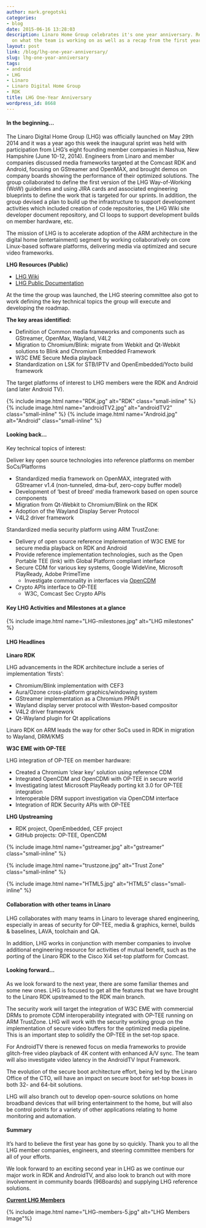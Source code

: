 ```yaml
---
author: mark.gregotski
categories:
- blog
date: 2015-06-16 13:28:03
description: Linaro Home Group celebrates it's one year anniversary. Read an update
  on what the team is working on as well as a recap from the first year.
layout: post
link: /blog/lhg-one-year-anniversary/
slug: lhg-one-year-anniversary
tags:
- android
- LHG
- Linaro
- Linaro Digital Home Group
- RDK
title: LHG One-Year Anniversary
wordpress_id: 8668
---
```


#### **In the beginning...**

The Linaro Digital Home Group (LHG) was officially launched on May 29th 2014 and it was a year ago this week the inaugural sprint was held with participation from LHG’s eight founding member companies in Nashua, New Hampshire (June 10-12, 2014). Engineers from Linaro and member companies discussed media frameworks targeted at the Comcast RDK and Android, focusing on GStreamer and OpenMAX, and brought demos on company boards showing the performance of their optimized solutions. The group collaborated to define the first version of the LHG Way-of-Working (WoW) guidelines and using JIRA cards and associated engineering blueprints to define the work that is targeted for our sprints. In addition, the group devised a plan to build up the infrastructure to support development activities which included creation of code repositories, the LHG Wiki site developer document repository, and CI loops to support development builds on member hardware, etc.


The mission of LHG is to accelerate adoption of the ARM architecture in the digital home (entertainment) segment by working collaboratively on core Linux-based software platforms, delivering media via optimized and secure video frameworks.

**LHG Resources (Public)**

  * [LHG Wiki](https://wiki.linaro.org/LHG)
  * [LHG Public Documentation](https://wiki.linaro.org/LHG/LHGPublicDocuments)

At the time the group was launched, the LHG steering committee also got to work defining the key technical topics the group will execute and developing the roadmap.

**The key areas identified:**

  * Definition of Common media frameworks and components such as GStreamer, OpenMax, Wayland, V4L2
  * Migration to Chromium/Blink: migrate from Webkit and Qt-Webkit solutions to Blink and Chromium Embedded Framework
  * W3C EME Secure Media playback
  * Standardization on LSK for STB/IPTV and OpenEmbedded/Yocto build framework

The target platforms of interest to LHG members were the RDK and Android (and later Android TV).

{% include image.html name="RDK.jpg" alt="RDK" class="small-inline" %}
{% include image.html name="androidTV2.jpg" alt="androidTV2" class="small-inline" %}
{% include image.html name="Android.jpg" alt="Android" class="small-inline" %}

#### **Looking back…**

Key technical topics of interest:

Deliver key open source technologies into reference platforms on member SoCs/Platforms

  * Standardized media framework on OpenMAX, integrated with GStreamer v1.4 (non-tunneled, dma-buf, zero-copy buffer model)
  * Development of ‘best of breed’ media framework based on open source components
  * Migration from Qt-Webkit to Chromium/Blink on the RDK
  * Adoption of the Wayland Display Server Protocol
  * V4L2 driver framework


Standardized media security platform using ARM TrustZone:
  * Delivery of open source reference implementation of W3C EME for secure media playback on RDK and Android
  * Provide reference implementation technologies, such as the Open Portable TEE (link) with Global Platform compliant interface
  * Secure CDM for various key systems, Google WideVine, Microsoft PlayReady, Adobe PrimeTime
    * Investigate commonality in interfaces via [OpenCDM](https://github.com/fraunhoferfokus/open-content-decryption-module)
  * Crypto APIs interface to OP-TEE
    * W3C, Comcast Sec Crypto APIs


#### Key LHG Activities and Milestones at a glance

{% include image.html name="LHG-milestones.jpg" alt="LHG milestones" %}

#### LHG Headlines

**Linaro RDK**

LHG advancements in the RDK architecture include a series of implementation ‘firsts’:

  * Chromium/Blink implementation with CEF3
  * Aura/Ozone cross-platform graphics/windowing system
  * GStreamer implementation as a Chromium PPAPI
  * Wayland display server protocol with Weston-based compositor
  * V4L2 driver framework
  * Qt-Wayland plugin for Qt applications


Linaro RDK on ARM leads the way for other SoCs used in RDK in migration to Wayland, DRM/KMS


**W3C EME with OP-TEE**

LHG integration of OP-TEE on member hardware:

  * Created a Chromium ‘clear key’ solution using reference CDM
  * Integrated OpenCDM and OpenCDMi with OP-TEE in secure world
  * Investigating latest Microsoft PlayReady porting kit 3.0 for OP-TEE integration
  * Interoperable DRM support investigation via OpenCDM interface
  * Integration of RDK Security APIs with OP-TEE



**LHG Upstreaming**

  * RDK project, OpenEmbedded, CEF project
  * GitHub projects: OP-TEE, OpenCDM

{% include image.html name="gstreamer.jpg" alt="gstreamer" class="small-inline" %}

{% include image.html name="trustzone.jpg" alt="Trust Zone" class="small-inline" %}

{% include image.html name="HTML5.jpg" alt="HTML5" class="small-inline" %}


#### Collaboration with other teams in Linaro

LHG collaborates with many teams in Linaro to leverage shared engineering, especially in areas of security for OP-TEE, media & graphics, kernel, builds & baselines, LAVA, toolchain and QA.

In addition, LHG works in conjunction with member companies to involve additional engineering resource for activities of mutual benefit, such as the porting of the Linaro RDK to the Cisco Xi4 set-top platform for Comcast.

#### Looking forward...

As we look forward to the next year, there are some familiar themes and some new ones. LHG is focused to get all the features that we have brought to the Linaro RDK upstreamed to the RDK main branch.

The security work will target the integration of W3C EME with commercial DRMs to promote CDM interoperability integrated with OP-TEE running on ARM TrustZone. LHG will work with the security working group on the implementation of secure video buffers for the optimized media pipeline. This is an important step to solidify the OP-TEE in the set-top space.

For AndroidTV there is renewed focus on media frameworks to provide glitch-free video playback of 4K content with enhanced A/V sync. The team will also investigate video latency in the AndroidTV Input Framework.

The evolution of the secure boot architecture effort, being led by the Linaro Office of the CTO, will have an impact on secure boot for set-top boxes in both 32- and 64-bit solutions.

LHG will also branch out to develop open-source solutions on home broadband devices that will bring entertainment to the home, but will also be control points for a variety of other applications relating to home monitoring and automation.


#### **Summary**

It’s hard to believe the first year has gone by so quickly. Thank you to all the LHG member companies, engineers, and steering committee members for all of your efforts.

We look forward to an exciting second year in LHG as we continue our major work in RDK and AndroidTV, and also look to branch out with more involvement in community boards (96Boards) and supplying LHG reference solutions.

**[Current LHG Members](/members/)**

{% include image.html name="LHG-members-5.jpg" alt="LHG Members Image"%}